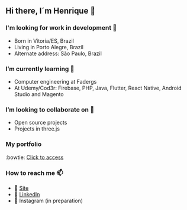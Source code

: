 ## Hi there, I´m Henrique 👋

### I'm looking for work in development 🔭
- Born in Vitoria/ES, Brazil
- Living in Porto Alegre, Brazil
- Alternate address: São Paulo, Brazil

### I’m currently learning 🌱
- Computer engineering at Fadergs
- At Udemy/Cod3r: Firebase, PHP, Java, Flutter, React Native, Android Studio and Magento

### I’m looking to collaborate on 👯
- Open source projects
- Projects in three.js

### My portfolio
:bowtie: [Click to access](https://hencan.github.io/portfolio/)

### How to reach me 📫
- 🚀 [Site](https://hencan.github.io/portfolio/)
- 💼 [LinkedIn](https://www.linkedin.com/in/hencan/)
- 📸 Instagram (in preparation)
<!--
**hencan/hencan** is a ✨ _special_ ✨ repository because its `README.md` (this file) appears on your GitHub profile.

Here are some ideas to get you started:

- 🔭 I’m currently working on ...
- 🌱 I’m currently learning ...
- 👯 I’m looking to collaborate on ...
- 🤔 I’m looking for help with ...
- 💬 Ask me about ...
- 📫 How to reach me: ...
- 😄 Pronouns: ...
- ⚡ Fun fact: ...
-->
